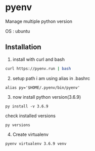 # pyenv
Manage multiple python version

OS : ubuntu 

## Installation 
 1. install with curl and bash
  ```bash
  curl https://pyenv.run | bash
  ```
 2. setup path i am using alias in .bashrc
 ```
 alias py='$HOME/.pyenv/bin/pyenv'
 ```
 3. now install python version(3.6.9)
 ```
 py install -v 3.6.9
 ```
  check installed versions
  ```
  py versions
  ```
  4. Create virtualenv
  ```
  pyenv virtualenv 3.6.9 venv
  ```
